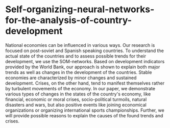 # Self-organizing-neural-networks-for-the-analysis-of-country-development
National economies can be influenced in various ways. Our research is focused on post-soviet and Spanish speaking countries. To understand the actual state of the countries and to assess possible trends for their development, we use the SOM-networks. Based on development indicators provided by the World Bank, our approach is shown to explain both major trends as well as changes in the development of the countries. Stable economies are characterized by minor changes and sustained development. Crises, on the other hand, tend to manifest themselves rather by turbulent movements of the economy. In our paper, we demonstrate various types of changes in the states of the country's economy, like financial, economic or moral crises, socio-political turmoils, natural disasters and wars, but also positive events like joining economical organizations or organizing international sports championships. Further, we will provide possible reasons to explain the causes of the found trends and crises.
